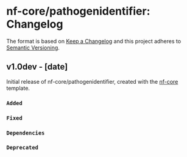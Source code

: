 # nf-core/pathogenidentifier: Changelog

The format is based on [Keep a Changelog](https://keepachangelog.com/en/1.0.0/)
and this project adheres to [Semantic Versioning](https://semver.org/spec/v2.0.0.html).

## v1.0dev - [date]

Initial release of nf-core/pathogenidentifier, created with the [nf-core](https://nf-co.re/) template.

### `Added`

### `Fixed`

### `Dependencies`

### `Deprecated`
